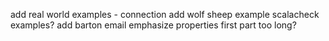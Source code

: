 add real world examples - connection
add wolf sheep example
scalacheck examples?
add barton email
emphasize properties
first part too long?
